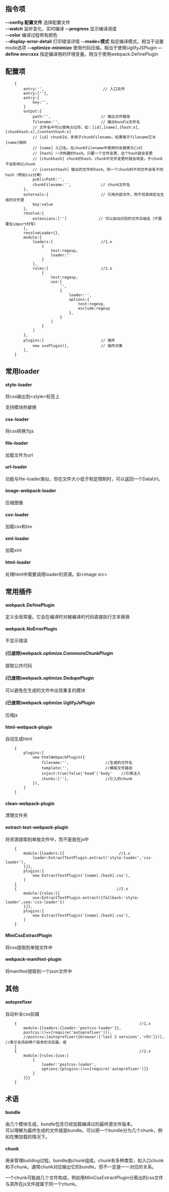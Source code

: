 ## 指令项
**--config 配置文件** 选择配置文件  
**--watch** 监听变化，实时编译
**--progress** 显示编译进度  
**--color** 编译过程带有颜色  
**--display-error-detail** 打印错误详情
**--mode=模式** 指定编译模式。相当于设置mode选项
**--optimize-minimize** 使用代码压缩。相当于使用UglifyJSPlugin
**--define env=xxx** 指定编译用的环境变量。相当于使用webpack.DefinePlugin

## 配置项
````
    {
        entry:'',                          // 入口文件
        entry:[''],
        entry:{
            key:'',
        }
        output:{
            path:'',                      // 输出文件路径
            filename:'',                  // 输出bundle文件名
            // 文件名中可以使用占位符，如：[id],[name],[hash:x],[chunkhash:x],[contenthash:x]
            // [id] chunkId，多用于chunkFilename，如果用于filename它与[name]相同
            // [name] 入口名。在chunkFilename中使用时会替换为[id]
            // [hash] 一次构建的hash。只要一个文件变更，这个hash就会变更
            // [chunkhash] chunk的hash。chunk中文件变更时就会改变。子chunk不会影响父chunk
            // [contenthash] 输出的文件的hash。同一个chunk的不同文件会有不同hash（例如css分离）
            publicPath:'',
            chunkFilename:'',             // chunk文件名
        },
        externals:{                       // 引用外部文件，而不将其绑定在生成的文件里
            key:value
        },
        resolve:{
            extensions:['']              // 可以自动识别的文件后缀名（不需要在import时写）
        },
        resolveLoader{},
        module:{
            loaders:[                     //1.x
                {
                    test:regexp,
                    loader:''
                }
            ],
            rules:[                       //2.x
                {
                    test:regexp,
                    use:[
                        '',
                        {
                            loader:'',
                            options:{
                                test:regexp,
                                exclude:regexp
                            },
                        }
                    ]
                }
            ]
        },
        plugins:[                         // 插件
            new xxxPlugin(),              // 插件对象
        ],
    }
````
## 常用loader
#### style-loader
将css输出到\<style\>标签上

支持模块热替换

#### css-loader
将css转换为js

#### file-loader
加载文件为url

#### url-loader
功能与file-loader类似，但在文件大小低于制定限制时，可以返回一个DataUrl。

#### image-webpack-loader
压缩图像

#### csv-loader
加载csv和tsv

#### xml-loader
加载xml

#### html-loader
处理html中需要调用loader的资源。如\<image src\>

## 常用插件
#### webpack.DefinePlugin
定义全局常量。它会在编译时对被编译的代码直接执行文本替换

#### webpack.NoErrorPlugin
不显示错误

#### (已废除)webpack.optimize.CommonsChunkPlugin
提取公共代码

#### (已废除)webpack.optimize.DedupePlugin
可以避免在生成的文件中出现重复的模块

#### (已废除)webpack.optimize.UglifyJsPlugin
压缩js

#### html-webpack-plugin
自动生成html
````
    {
        plugins:[
            new htmlWebpackPlugin({
                filename:'',                //生成的文件名
                template:'',                //模板文件路径
                inject:true|false|'head'|'body'    //引用注入
                chunks:[''],                //引入的chunk
            }),
        ]
    }
````

#### clean-webpack-plugin
清理文件夹

#### extract-text-webpack-plugin
将资源提取到单独文件中，而不是放在js中
````
    {
        module:{loaders:[{                        //1.x
            loader:ExtractTextPlugin.extract('style-loader','css-loader'),
        }]},
        plugins:[
            new ExtractTextPlugin('[name].[hash].css'),
        ]
    }
    {                                            //2.x
        module:{rules:[{
            use:ExtractTextPlugin.extract({fallback:'style-loader',use:'css-loader'})
        }]},
        plugins:[
            new ExtractTextPlugin('[name].[hash].css'),
        ]
    }
````

#### MiniCssExtractPlugin
将css提取到单独文件中

#### webpack-manifest-plugin
将manifest提取到一个json文件中

## 其他
#### autoprefixer
自动补全css前缀
````
    {                                                      //1.x
        module:{loaders:{loader:'postcss-loader'}},
        postcss:()=>[require('autoprefixer')]),
        //postcss:[autoprefixer({browser:['last 2 versions','>5%']})],             //表示支持前两个版本的浏览器，或
    }
    {                                                      //2.x
        module:{rules:{use:[
            {
                loader:'postcss-loader',
                options:{plugins:()=>[require('autoprefixer')]}
            }
        ]}}
    }
````

## 术语
#### bundle
由几个模块生成，bundle包含已经加载编译过的最终源文件版本。    
可以理解为最终生成的文件就是bundle。可以把一个bundle分为几个chunk，例如在懒加载的情况下。

#### chunk
用来管理building过程。bundle由chunk组成。chunk有多种类型，如入口chunk和子chunk。通常chunk对应输出它的bundle，但不一定是一一对应的关系。

一个chunk可能由几个文件构成，例如用MiniCssExtractPlugin分离出的css文件与其所在js文件就属于同一个chunk。



